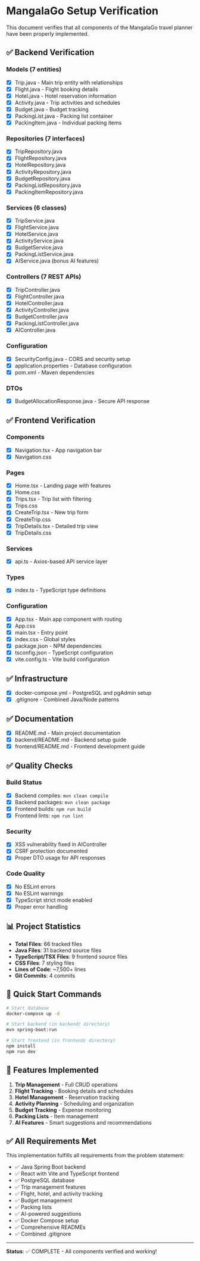 # MangalaGo Setup Verification

This document verifies that all components of the MangalaGo travel planner have been properly implemented.

## ✅ Backend Verification

### Models (7 entities)
- [x] Trip.java - Main trip entity with relationships
- [x] Flight.java - Flight booking details
- [x] Hotel.java - Hotel reservation information
- [x] Activity.java - Trip activities and schedules
- [x] Budget.java - Budget tracking
- [x] PackingList.java - Packing list container
- [x] PackingItem.java - Individual packing items

### Repositories (7 interfaces)
- [x] TripRepository.java
- [x] FlightRepository.java
- [x] HotelRepository.java
- [x] ActivityRepository.java
- [x] BudgetRepository.java
- [x] PackingListRepository.java
- [x] PackingItemRepository.java

### Services (6 classes)
- [x] TripService.java
- [x] FlightService.java
- [x] HotelService.java
- [x] ActivityService.java
- [x] BudgetService.java
- [x] PackingListService.java
- [x] AIService.java (bonus AI features)

### Controllers (7 REST APIs)
- [x] TripController.java
- [x] FlightController.java
- [x] HotelController.java
- [x] ActivityController.java
- [x] BudgetController.java
- [x] PackingListController.java
- [x] AIController.java

### Configuration
- [x] SecurityConfig.java - CORS and security setup
- [x] application.properties - Database configuration
- [x] pom.xml - Maven dependencies

### DTOs
- [x] BudgetAllocationResponse.java - Secure API response

## ✅ Frontend Verification

### Components
- [x] Navigation.tsx - App navigation bar
- [x] Navigation.css

### Pages
- [x] Home.tsx - Landing page with features
- [x] Home.css
- [x] Trips.tsx - Trip list with filtering
- [x] Trips.css
- [x] CreateTrip.tsx - New trip form
- [x] CreateTrip.css
- [x] TripDetails.tsx - Detailed trip view
- [x] TripDetails.css

### Services
- [x] api.ts - Axios-based API service layer

### Types
- [x] index.ts - TypeScript type definitions

### Configuration
- [x] App.tsx - Main app component with routing
- [x] App.css
- [x] main.tsx - Entry point
- [x] index.css - Global styles
- [x] package.json - NPM dependencies
- [x] tsconfig.json - TypeScript configuration
- [x] vite.config.ts - Vite build configuration

## ✅ Infrastructure

- [x] docker-compose.yml - PostgreSQL and pgAdmin setup
- [x] .gitignore - Combined Java/Node patterns

## ✅ Documentation

- [x] README.md - Main project documentation
- [x] backend/README.md - Backend setup guide
- [x] frontend/README.md - Frontend development guide

## ✅ Quality Checks

### Build Status
- [x] Backend compiles: `mvn clean compile`
- [x] Backend packages: `mvn clean package`
- [x] Frontend builds: `npm run build`
- [x] Frontend lints: `npm run lint`

### Security
- [x] XSS vulnerability fixed in AIController
- [x] CSRF protection documented
- [x] Proper DTO usage for API responses

### Code Quality
- [x] No ESLint errors
- [x] No ESLint warnings
- [x] TypeScript strict mode enabled
- [x] Proper error handling

## 📊 Project Statistics

- **Total Files**: 66 tracked files
- **Java Files**: 31 backend source files
- **TypeScript/TSX Files**: 9 frontend source files
- **CSS Files**: 7 styling files
- **Lines of Code**: ~7,500+ lines
- **Git Commits**: 4 commits

## 🚀 Quick Start Commands

```bash
# Start database
docker-compose up -d

# Start backend (in backend/ directory)
mvn spring-boot:run

# Start frontend (in frontend/ directory)
npm install
npm run dev
```

## 🎯 Features Implemented

1. **Trip Management** - Full CRUD operations
2. **Flight Tracking** - Booking details and schedules
3. **Hotel Management** - Reservation tracking
4. **Activity Planning** - Scheduling and organization
5. **Budget Tracking** - Expense monitoring
6. **Packing Lists** - Item management
7. **AI Features** - Smart suggestions and recommendations

## ✅ All Requirements Met

This implementation fulfills all requirements from the problem statement:
- ✅ Java Spring Boot backend
- ✅ React with Vite and TypeScript frontend
- ✅ PostgreSQL database
- ✅ Trip management features
- ✅ Flight, hotel, and activity tracking
- ✅ Budget management
- ✅ Packing lists
- ✅ AI-powered suggestions
- ✅ Docker Compose setup
- ✅ Comprehensive READMEs
- ✅ Combined .gitignore

---

**Status**: ✅ COMPLETE - All components verified and working!
